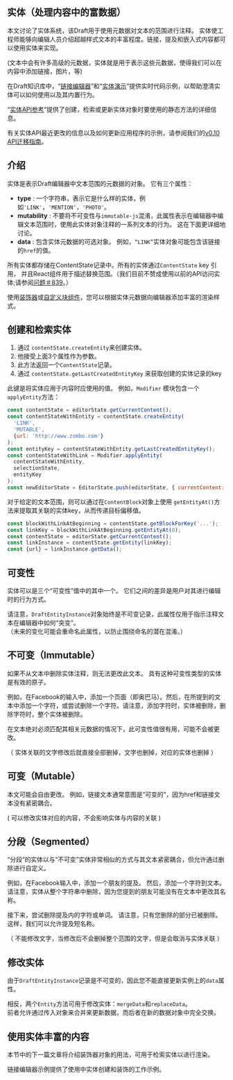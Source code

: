 ## 实体（处理内容中的富数据）

本文讨论了实体系统，该Draft用于使用元数据对文本的范围进行注释。 实体使工程师能够向编辑人员介绍超越样式文本的丰富程度。链接，提及和嵌入式内容都可以使用实体来实现。

\(文本中会有许多高级的元数据，实体就是用于表示这些元数据，使得我们可以在内容中添加链接，图片，等\)

在Draft知识库中，“[链接编辑器](https://github.com/facebook/draft-js/tree/master/examples/draft-0-10-0/link)”和“[实体演示](https://github.com/facebook/draft-js/tree/master/examples/draft-0-10-0/entity)”提供实时代码示例，以帮助澄清实体可以如何使用以及其内置行为。

“[实体API参考](https://draftjs.org/docs/api-reference-entity.html)”提供了创建，检索或更新实体对象时要使用的静态方法的详细信息。

有关实体API最近更改的信息以及如何更新应用程序的示例，请参阅我们的[v0.10 API迁移指南](https://draftjs.org/docs/v0-10-api-migration.html#content)。

## 介绍

实体是表示Draft编辑器中文本范围的元数据的对象。 它有三个属性：

* **type** : 一个字符串，表示它是什么样的实体，例如`'LINK'`，`'MENTION'`，`'PHOTO'`。
* **mutability** : 不要将不可变性与`immutable-js`混淆，此属性表示在编辑器中编辑文本范围时，使用此实体对象注释的一系列文本的行为。 这在下面更详细地讨论。
* **data** : 包含实体元数据的可选对象。 例如，`“LINK”`实体对象可能包含该链接的`href`的值。

所有实体都存储在ContentState记录中。所有的实体通过`ContentState` key 引用， 并且React组件用于描述替换范围。（我们目前不赞成使用以前的API访问实体;请参阅[问题＃839](https://github.com/facebook/draft-js/issues/839)。）

使用[装饰器](https://draftjs.org/docs/advanced-topics-decorators.html)或[自定义块组件](https://draftjs.org/docs/advanced-topics-block-components.html)，您可以根据实体元数据向编辑器添加丰富的渲染样式。

## 创建和检索实体

1. 通过 `contentState.createEntity`来创建实体。
2. 他接受上面3个属性作为参数。
3. 此方法返回一个`ContentState`记录。
4. 通过 `contentState.getLastCreatedEntityKey` 来获取创建的实体记录的key

此键是将实体应用于内容时应使用的值。 例如，`Modifier` 模块包含一个`applyEntity`方法：

```js
const contentState = editorState.getCurrentContent();
const contentStateWithEntity = contentState.createEntity(
  'LINK',
  'MUTABLE',
  {url: 'http://www.zombo.com'}
);
const entityKey = contentStateWithEntity.getLastCreatedEntityKey();
const contentStateWithLink = Modifier.applyEntity(
  contentStateWithEntity,
  selectionState,
  entityKey
);
const newEditorState = EditorState.push(editorState, { currentContent: contentStateWithLink });
```

对于给定的文本范围，则可以通过在`ContentBlock`对象上使用 `getEntityAt()`方法来提取其关联的实体key，从而传递目标偏移值。

```js
const blockWithLinkAtBeginning = contentState.getBlockForKey('...');
const linkKey = blockWithLinkAtBeginning.getEntityAt(0);
const contentState = editorState.getCurrentContent();
const linkInstance = contentState.getEntity(linkKey);
const {url} = linkInstance.getData();
```

## 可变性

实体可以是三个“可变性”值中的其中一个。 它们之间的差异是用户对其进行编辑时的行为方式。

请注意，`DraftEntityInstance`对象始终是不可变记录，此属性仅用于指示注释文本在编辑器中如何“突变”。  
（未来的变化可能会重命名此属性，以防止围绕命名的潜在混淆。）

## 不可变（Immutable）

如果不从文本中删除实体注释，则无法更改此文本。 具有这种可变性类型的实体是有效的原子。

例如，在Facebook的输入中，添加一个页面（即奥巴马）。然后，在所提到的文本中添加一个字符，或尝试删除一个字符。请注意，添加字符时，实体被删除，删除字符时，整个实体被删除。

在文本绝对必须匹配其相关元数据的情况下，此可变性值很有用，可能不会被更改。

（ 实体关联的文字修改后就直接全部删掉，文字也删掉，对应的实体也删掉 ）

## 可变（Mutable）

本文可能会自由更改。 例如，链接文本通常意图是“可变的”，因为href和链接文本没有紧密耦合。

\( 可以修改实体对应的内容，不会影响实体与内容的关联 \)

## 分段（Segmented）

“分段”的实体以与“不可变”实体非常相似的方式与其文本紧密耦合，但允许通过删除进行自定义。

例如，在Facebook输入中，添加一个朋友的提及。 然后，添加一个字符到文本。 请注意，实体从整个字符串中删除，因为您提到的朋友可能没有在文本中更改其名称。

接下来，尝试删除提及内的字符或单词。 请注意，只有您删除的部分已被删除。 这样，我们可以允许提及短名称。

（ 不能修改文字，当修改后不会删掉整个范围的文字，但是会取消与实体关联 ）

## 修改实体

由于`DraftEntityInstance`记录是不可变的，因此您不能直接更新实例上的`data`属性。

相反，两个`Entity`方法可用于修改实体：`mergeData`和`replaceData`。  
前者允许通过传入对象来合并来更新数据，而后者在新的数据对象中完全交换。

## 使用实体丰富的内容

本节中的下一篇文章将介绍装饰器对象的用法，可用于检索实体以进行渲染。

链接编辑器示例提供了使用中实体创建和装饰的工作示例。

